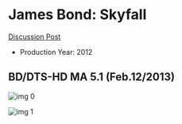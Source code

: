 # James Bond: Skyfall

[Discussion Post](https://www.avsforum.com/threads/bass-eq-for-filtered-movies.2995212/post-56921284)

* Production Year: 2012

## BD/DTS-HD MA 5.1 (Feb.12/2013)

![img 0](https://i.imgur.com/rlIWeze.jpg)

![img 1](https://i.imgur.com/ysxUIWk.png)

